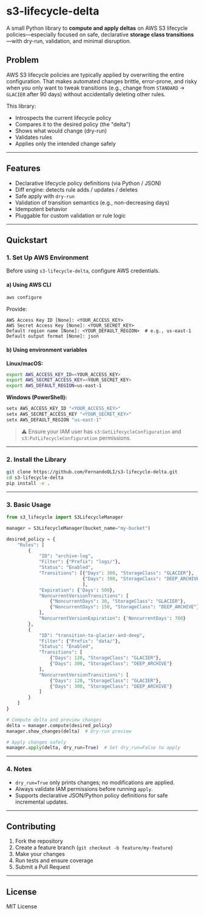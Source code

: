 # s3-lifecycle-delta

A small Python library to **compute and apply deltas** on AWS S3 lifecycle policies—especially focused on safe, declarative **storage class transitions**—with dry-run, validation, and minimal disruption.

## Problem

AWS S3 lifecycle policies are typically applied by overwriting the entire configuration. That makes automated changes brittle, error-prone, and risky when you only want to tweak transitions (e.g., change from `STANDARD` → `GLACIER` after 90 days) without accidentally deleting other rules.

This library:
- Introspects the current lifecycle policy
- Compares it to the desired policy (the "delta")
- Shows what would change (dry-run)
- Validates rules
- Applies only the intended change safely

---

## Features

- Declarative lifecycle policy definitions (via Python / JSON)
- Diff engine: detects rule adds / updates / deletes
- Safe apply with `dry-run`
- Validation of transition semantics (e.g., non-decreasing days)
- Idempotent behavior
- Pluggable for custom validation or rule logic

---

## Quickstart

### 1. Set Up AWS Environment

Before using `s3-lifecycle-delta`, configure AWS credentials.

#### a) Using AWS CLI

```bash
aws configure
````

Provide:

```
AWS Access Key ID [None]: <YOUR_ACCESS_KEY>
AWS Secret Access Key [None]: <YOUR_SECRET_KEY>
Default region name [None]: <YOUR_DEFAULT_REGION>  # e.g., us-east-1
Default output format [None]: json
```

#### b) Using environment variables

**Linux/macOS:**

```bash
export AWS_ACCESS_KEY_ID=<YOUR_ACCESS_KEY>
export AWS_SECRET_ACCESS_KEY=<YOUR_SECRET_KEY>
export AWS_DEFAULT_REGION=us-east-1
```

**Windows (PowerShell):**

```powershell
setx AWS_ACCESS_KEY_ID "<YOUR_ACCESS_KEY>"
setx AWS_SECRET_ACCESS_KEY "<YOUR_SECRET_KEY>"
setx AWS_DEFAULT_REGION "us-east-1"
```

> ⚠️ Ensure your IAM user has `s3:GetLifecycleConfiguration` and `s3:PutLifecycleConfiguration` permissions.

---

### 2. Install the Library

```bash
git clone https://github.com/FernandoOLI/s3-lifecycle-delta.git
cd s3-lifecycle-delta
pip install -e .
```

---

### 3. Basic Usage

```python
from s3_lifecycle import S3LifecycleManager

manager = S3LifecycleManager(bucket_name="my-bucket")

desired_policy = {
    "Rules": [
        {
            "ID": "archive-log",
            "Filter": {"Prefix": "logs/"},
            "Status": "Enabled",
            "Transitions": [{"Days": 300, "StorageClass": "GLACIER"},
                            {"Days": 390, "StorageClass": "DEEP_ARCHIVE"}
                            ],
            "Expiration": {'Days': 500},
            "NoncurrentVersionTransitions": [
                {"NoncurrentDays": 30, "StorageClass": "GLACIER"},
                {"NoncurrentDays": 150, "StorageClass": "DEEP_ARCHIVE"}
            ],
            "NoncurrentVersionExpiration": {'NoncurrentDays': 700}
        },
        {
            "ID": "transition-to-glacier-and-deep",
            "Filter": {"Prefix": "data/"},
            "Status": "Enabled",
            "Transitions": [
                {"Days": 120, "StorageClass": "GLACIER"},
                {"Days": 300, "StorageClass": "DEEP_ARCHIVE"}
            ],
            "NoncurrentVersionTransitions": [
                {"Days": 120, "StorageClass": "GLACIER"},
                {"Days": 300, "StorageClass": "DEEP_ARCHIVE"}
            ]
        }
    ]
}

# Compute delta and preview changes
delta = manager.compute(desired_policy)
manager.show_changes(delta)  # Dry-run preview

# Apply changes safely
manager.apply(delta, dry_run=True)  # Set dry_run=False to apply
```

---

### 4. Notes

* `dry_run=True` only prints changes; no modifications are applied.
* Always validate IAM permissions before running `apply`.
* Supports declarative JSON/Python policy definitions for safe incremental updates.

---

## Contributing

1. Fork the repository
2. Create a feature branch (`git checkout -b feature/my-feature`)
3. Make your changes
4. Run tests and ensure coverage
5. Submit a Pull Request

---

## License

MIT License
